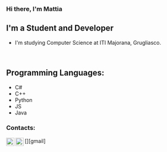 ### Hi there, I'm Mattia

## I'm a Student and Developer
- I'm studying Computer Science at ITI Majorana, Grugliasco.

<br />

## Programming Languages:
- C#
- C++
- Python
- JS
- Java

### Contacts:
[<img align="left" alt="Mattiz070 | Instagram" width="22px" src="https://cdn.jsdelivr.net/npm/simple-icons@v3/icons/instagram.svg" />][instagram]
[<img align="left" alt="mattia.zanchetta | Gmail" width="22px" src="https://cdn.jsdelivr.net/npm/simple-icons@3.13.0/icons/gmail.svg" />][gmail]

[instagram]: https://www.instagram.com/mattiz070/
